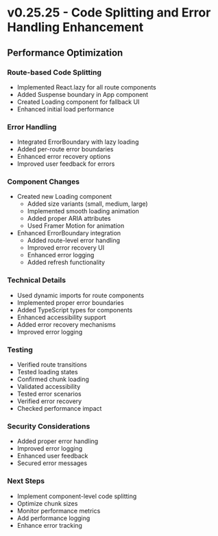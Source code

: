 # v0.25.25 - Code Splitting and Error Handling Enhancement

## Performance Optimization

### Route-based Code Splitting
- Implemented React.lazy for all route components
- Added Suspense boundary in App component
- Created Loading component for fallback UI
- Enhanced initial load performance

### Error Handling
- Integrated ErrorBoundary with lazy loading
- Added per-route error boundaries
- Enhanced error recovery options
- Improved user feedback for errors

### Component Changes
- Created new Loading component
  - Added size variants (small, medium, large)
  - Implemented smooth loading animation
  - Added proper ARIA attributes
  - Used Framer Motion for animation
- Enhanced ErrorBoundary integration
  - Added route-level error handling
  - Improved error recovery UI
  - Enhanced error logging
  - Added refresh functionality

### Technical Details
- Used dynamic imports for route components
- Implemented proper error boundaries
- Added TypeScript types for components
- Enhanced accessibility support
- Added error recovery mechanisms
- Improved error logging

### Testing
- Verified route transitions
- Tested loading states
- Confirmed chunk loading
- Validated accessibility
- Tested error scenarios
- Verified error recovery
- Checked performance impact

### Security Considerations
- Added proper error handling
- Improved error logging
- Enhanced user feedback
- Secured error messages

### Next Steps
- Implement component-level code splitting
- Optimize chunk sizes
- Monitor performance metrics
- Add performance logging
- Enhance error tracking
